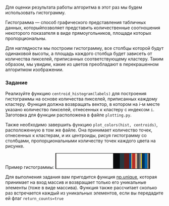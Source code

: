 Для оценки результата работы алгоритма в этот раз мы будем использовать гистограмму.

Гистограмма — способ графического представления табличных данных, которыйпозволяет представить количественные соотношения некоторого показателя в виде прямоугольников, площади которых пропорциональны.

Для наглядности мы построим гистограмму, все столбцы которой будут одинаковой высоты, а площадь каждого столбца будет зависеть от количества пикселей, приписанных соответствующему кластеру. Таким образом, мы увидим, какие из цветов преобладают в перекрашенном алгоритмом изображении.


### Задание
Реализуйте функцию `centroid_histogram(labels)` для построения гистограммы на основе количества пикселей, приписанных каждому кластеру. Функция должна возвращать вектор, в котором на $i$-м месте указано количество пикселей, отнесенных к кластеру с индексом `i`. Заготовка для функции расположена в файле `plotting.py`.

Также необходимо завершить функцию `plot_colors(hist, centroids)`, расположенную в том же файле. Она принимает количество точек, отнесенных к кластерам, и их центроиды, рисуя гистограмму со столбцами, пропорциональными количеству точек каждого цвета на рисунке.  

Пример гистограммы:
![Histogram](barchart.png)

<div class="hint">
Для выполнения задания вам пригодится функция <a href="https://numpy.org/doc/stable/reference/generated/numpy.unique.html#numpy.unique">np.unique</a>, которая принимает на вход массив и возвращает только его уникальные элементы (тоже в виде массива). Функция также рассчитает сколько раз встречается каждый  из уникальных элементов, если вы передадите ей флаг <code>return_counts=true</code>
</div>
